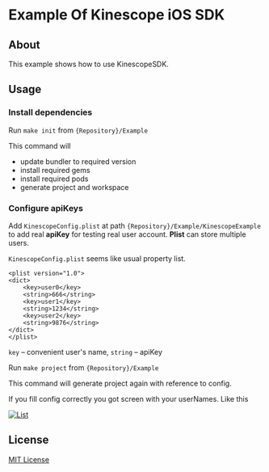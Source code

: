 # Example Of Kinescope iOS SDK

## About

This example shows how to use KinescopeSDK.

## Usage

### Install dependencies

 Run `make init` from `{Repository}/Example`

 This command will

 - update bundler to required version
 - install required gems
 - install required pods
 - generate project and workspace


### Configure apiKeys

Add `KinescopeConfig.plist` at path `{Repository}/Example/KinescopeExample` to add real **apiKey** for testing real user account. **Plist** can store multiple users.

`KinescopeConfig.plist` seems like usual property list.

```plist
<plist version="1.0">
<dict>
	<key>user0</key>
	<string>666</string>
	<key>user1</key>
	<string>1234</string>
	<key>user2</key>
	<string>9876</string>
</dict>
</plist>
```

`key` – convenient user's name, `string` – apiKey

 Run `make project` from `{Repository}/Example`

This command will generate project again with reference to config.

If you fill config correctly you got screen with your userNames. Like this

[![List](https://i.ibb.co/NjWHtq0/Simulator-Screen-Shot-i-Phone-8-2021-03-25-at-12-27-59.png)](https://ibb.co/DCwSzFB)

## License

[MIT License](LICENSE)
